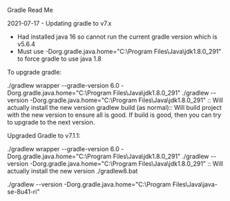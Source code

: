 Gradle Read Me

2021-07-17 - Updating gradle to v7.x
 - Had installed java 16 so cannot run the current gradle version which is v5.6.4
 - Must use -Dorg.gradle.java.home="C:\Program Files\Java\jdk1.8.0_291" to force gradle to use java 1.8
 
 To upgrade gradle:
 
  ./gradlew wrapper --gradle-version 6.0 -Dorg.gradle.java.home="C:\Program Files\Java\jdk1.8.0_291" 
  ./gradlew --version -Dorg.gradle.java.home="C:\Program Files\Java\jdk1.8.0_291" :: Will actually install the new version
  gradlew build (as normal):: Will build project with the new version to ensure all is good.  If build is good, then you can try to upgrade to the next version.
  
  
Upgraded Gradle to v7.1.1:

./gradlew wrapper --gradle-version 6.0 -Dorg.gradle.java.home="C:\Program Files\Java\jdk1.8.0_291" 
./gradlew --version -Dorg.gradle.java.home="C:\Program Files\Java\jdk1.8.0_291" :: Will actually install the new version
./gradlew8.bat


  
 ./gradlew --version -Dorg.gradle.java.home="C:\Program Files\Java\java-se-8u41-ri"
 
 